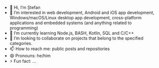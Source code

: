- 👋 Hi, I’m Ștefan
- 👀 I’m interested in web development, Android and iOS app development, Windows/macOS/Linux desktop app development, cross-platform applications and embedded systems (and anything related to programming)
- 🌱 I’m currently learning Node.js, BASH, Kotlin, SQL and C/C++
- 💞️ I’m looking to collaborate on projects that belong to the specified categories.
- 📫 How to reach me: public posts and repositories
- 😄 Pronouns: he/him
- ⚡ Fun fact: ...

<!---
an-average-programmer/an-average-programmer is a ✨ special ✨ repository because its `README.md` (this file) appears on your GitHub profile.
You can click the Preview link to take a look at your changes.
--->
